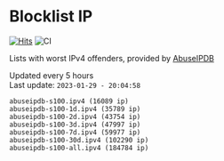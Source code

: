 # Blocklist IP

[![Hits](https://hits.seeyoufarm.com/api/count/incr/badge.svg?url=https%3A%2F%2Fgithub.com%2Fborestad%2Fblocklist-ip%2F&count_bg=%2379C83D&title_bg=%23555555&icon=&icon_color=%23E7E7E7&title=hits&edge_flat=false)](https://hits.seeyoufarm.com)  ![CI](https://img.shields.io/github/workflow/status/borestad/blocklist-ip/CI?style=flat-square)

Lists with worst IPv4 offenders, provided by [AbuseIPDB](https://www.abuseipdb.com/)

<!-- FOOTER-PLACEHOLDER -->
Updated every 5 hours<br>
Last update: `2023-01-29 - 20:04:58`
```
abuseipdb-s100.ipv4 (16089 ip)
abuseipdb-s100-1d.ipv4 (35789 ip)
abuseipdb-s100-2d.ipv4 (43754 ip)
abuseipdb-s100-3d.ipv4 (47997 ip)
abuseipdb-s100-7d.ipv4 (59977 ip)
abuseipdb-s100-30d.ipv4 (102290 ip)
abuseipdb-s100-all.ipv4 (184784 ip)
```
